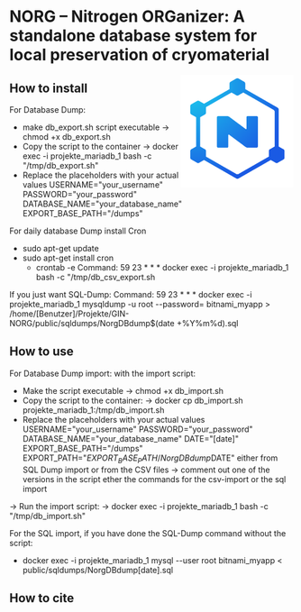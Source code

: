 # NORG – Nitrogen ORGanizer: A standalone database system for local preservation of cryomaterial 
<img align="right" width="200" height="200" src="norg.png">


## How to install 

For Database Dump:
- make db_export.sh script executable
-> chmod +x db_export.sh
- Copy the script to the container
-> docker exec -i projekte_mariadb_1 bash -c "/tmp/db_export.sh"
- Replace the placeholders with your actual values
USERNAME="your_username"
PASSWORD="your_password"
DATABASE_NAME="your_database_name"
EXPORT_BASE_PATH="/dumps"

For daily database Dump install Cron 
- sudo apt-get update
- sudo apt-get install cron
    - crontab -e
    Command: 59 23 * * * docker exec -i projekte_mariadb_1 bash -c "/tmp/db_csv_export.sh
    
If you just want SQL-Dump: Command: 59 23 * * *  docker exec -i projekte_mariadb_1 mysqldump -u root --password=  bitnami_myapp > /home/[Benutzer]/Projekte/GIN-NORG/public/sqldumps/NorgDBdump$(date +\%Y\%m\%d).sql

## How to use

For Database Dump import:
with the import script:
- Make the script executable 
-> chmod +x db_import.sh
- Copy the script to the container:
-> docker cp db_import.sh projekte_mariadb_1:/tmp/db_import.sh
- Replace the placeholders with your actual values
USERNAME="your_username"
PASSWORD="your_password"
DATABASE_NAME="your_database_name"
DATE="[date]"
EXPORT_BASE_PATH="/dumps"
EXPORT_PATH="$EXPORT_BASE_PATH/NorgDBdump$DATE"
either from SQL Dump import or from the CSV files -> comment out one of the versions in the script ether the commands for the csv-import or the sql import

-> Run the import script:
-> docker exec -i projekte_mariadb_1 bash -c "/tmp/db_import.sh"

For the SQL import, if you have done the SQL-Dump command without the script:
- docker exec -i projekte_mariadb_1 mysql --user root bitnami_myapp < public/sqldumps/NorgDBdump[date].sql


## How to cite
